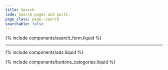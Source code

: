 ```yaml
---
title: Search
lede: Search pages and posts.
page_class: page--search
searchable: false
---
```


<section class="search-main  js-search" aria-label="Search Input">
    {% include components/search_form.liquid %}
</section>

<section class="search-results  js-search-results" aria-label="Search Results">
    <ul class="deck  js-search-results-list" id="search-results" role="list" aria-controlledby="search-button" aria-expanded="false" aria-live="polite"></ul>
</section>

--------

{% include components/ads.liquid %}

{% include components/buttons_categories.liquid %}
